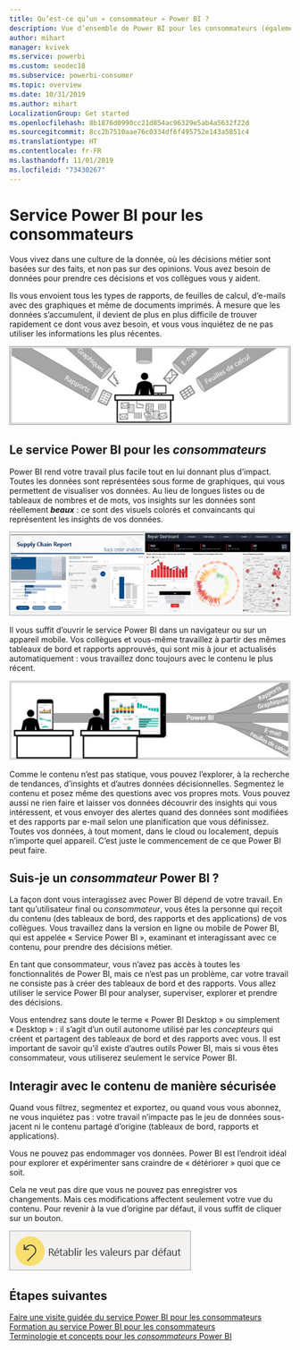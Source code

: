 ```yaml
---
title: Qu’est-ce qu’un « consommateur » Power BI ?
description: Vue d’ensemble de Power BI pour les consommateurs (également appelés « utilisateurs finaux » ou « utilisateurs métier »).
author: mihart
manager: kvivek
ms.service: powerbi
ms.custom: seodec18
ms.subservice: powerbi-consumer
ms.topic: overview
ms.date: 10/31/2019
ms.author: mihart
LocalizationGroup: Get started
ms.openlocfilehash: 8b1876d0990cc21d854ac96329e5ab4a5632f22d
ms.sourcegitcommit: 8cc2b7510aae76c0334df6f495752e143a5851c4
ms.translationtype: HT
ms.contentlocale: fr-FR
ms.lasthandoff: 11/01/2019
ms.locfileid: "73430267"
---
```

# <a name="the-power-bi-service-for-consumers"></a>Service Power BI pour les consommateurs

Vous vivez dans une culture de la donnée, où les décisions métier sont basées sur des faits, et non pas sur des opinions. Vous avez besoin de données pour prendre ces décisions et vos collègues vous y aident.     
 
Ils vous envoient tous les types de rapports, de feuilles de calcul, d’e-mails avec des graphiques et même de documents imprimés. À mesure que les données s’accumulent, il devient de plus en plus difficile de trouver rapidement ce dont vous avez besoin, et vous vous inquiétez de ne pas utiliser les informations les plus récentes.  
 
![tableau de bord Power BI](media/end-user-consumer/power-bi-consumer-pipes.png)

## <a name="the-power-bi-service-for-consumers"></a>Le service Power BI pour les *consommateurs*

Power BI rend votre travail plus facile tout en lui donnant plus d’impact. Toutes les données sont représentées sous forme de graphiques, qui vous permettent de visualiser vos données. Au lieu de longues listes ou de tableaux de nombres et de mots, vos insights sur les données sont réellement ***beaux*** : ce sont des visuels colorés et convaincants qui représentent les insights de vos données. 

![tableau de bord Power BI](media/end-user-consumer/power-bi-consumer-examples.png)
 
Il vous suffit d’ouvrir le service Power BI dans un navigateur ou sur un appareil mobile. Vos collègues et vous-même travaillez à partir des mêmes tableaux de bord et rapports approuvés, qui sont mis à jour et actualisés automatiquement : vous travaillez donc toujours avec le contenu le plus récent.   

![tableau de bord Power BI](media/end-user-consumer/power-bi-funnel.png)

Comme le contenu n’est pas statique, vous pouvez l’explorer, à la recherche de tendances, d’insights et d’autres données décisionnelles. Segmentez le contenu et posez même des questions avec vos propres mots. Vous pouvez aussi ne rien faire et laisser vos données découvrir des insights qui vous intéressent, et vous envoyer des alertes quand des données sont modifiées et des rapports par e-mail selon une planification que vous définissez. Toutes vos données, à tout moment, dans le cloud ou localement, depuis n’importe quel appareil. C’est juste le commencement de ce que Power BI peut faire. 

## <a name="am-i-a-power-bi-consumer"></a>Suis-je un *consommateur* Power BI ?

La façon dont vous interagissez avec Power BI dépend de votre travail. En tant qu’utilisateur final ou *consommateur*, vous êtes la personne qui reçoit du contenu (des tableaux de bord, des rapports et des applications) de vos collègues. Vous travaillez dans la version en ligne ou mobile de Power BI, qui est appelée « Service Power BI », examinant et interagissant avec ce contenu, pour prendre des décisions métier. 
   
En tant que consommateur, vous n’avez pas accès à toutes les fonctionnalités de Power BI, mais ce n’est pas un problème, car votre travail ne consiste pas à créer des tableaux de bord et des rapports. Vous allez utiliser le service Power BI pour analyser, superviser, explorer et prendre des décisions. 

Vous entendrez sans doute le terme « Power BI Desktop » ou simplement « Desktop » : il s’agit d’un outil autonome utilisé par les *concepteurs* qui créent et partagent des tableaux de bord et des rapports avec vous.  Il est important de savoir qu’il existe d’autres outils Power BI, mais si vous êtes consommateur, vous utiliserez seulement le service Power BI. 


## <a name="safely-interact-with-content"></a>Interagir avec le contenu de manière sécurisée 
Quand vous filtrez, segmentez et exportez, ou quand vous vous abonnez, ne vous inquiétez pas : votre travail n’impacte pas le jeu de données sous-jacent ni le contenu partagé d’origine (tableaux de bord, rapports et applications).  

Vous ne pouvez pas endommager vos données.  Power BI est l’endroit idéal pour explorer et expérimenter sans craindre de « détériorer » quoi que ce soit.  
 
Cela ne veut pas dire que vous ne pouvez pas enregistrer vos changements. Mais ces modifications affectent seulement votre vue du contenu. Pour revenir à la vue d’origine par défaut, il vous suffit de cliquer sur un bouton.  

![tableau de bord Power BI](media/end-user-consumer/power-bi-reset.png)


## <a name="next-steps"></a>Étapes suivantes

[Faire une visite guidée du service Power BI pour les consommateurs](end-user-reading-view.md)    
[Formation au service Power BI pour les consommateurs](https://docs.microsoft.com/en-us/learn/paths/consume-data-with-power-bi/)    
[Terminologie et concepts pour les *consommateurs* Power BI](end-user-basic-concepts.md)    

